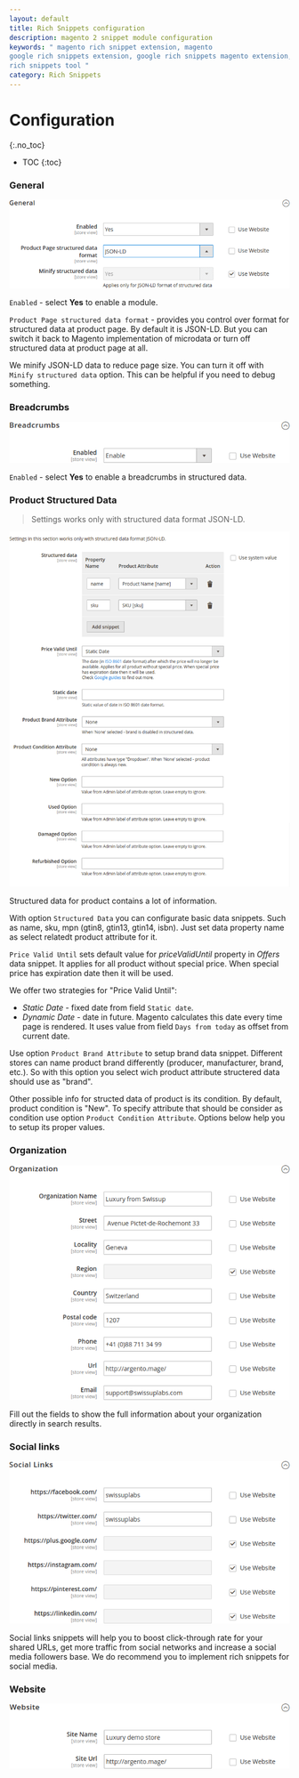 ```yaml
---
layout: default
title: Rich Snippets configuration
description: magento 2 snippet module configuration
keywords: " magento rich snippet extension, magento
google rich snippets extension, google rich snippets magento extension, google
rich snippets tool "
category: Rich Snippets
---
```


# Configuration
{:.no_toc}

* TOC
{:toc}

### General

![General settings](/images/m2/rich-snippets/config-general.png)

`Enabled` - select **Yes** to enable a module.

`Product Page structured data format` - provides you control over format for structured data at product page. By default it is JSON-LD. But you can switch it back to Magento implementation of microdata or turn off structured data at product page at all.

We minify JSON-LD data to reduce page size. You can turn it off with `Minify structured data` option. This can be helpful if you need to debug something.

### Breadcrumbs

![Breadcrumbs settings](/images/m2/rich-snippets/config-breadcrumbs.png)

`Enabled` - select **Yes** to enable a breadcrumbs in structured data.

### Product Structured Data

> Settings works only with structured data format JSON-LD.

![Product structured data settings](/images/m2/rich-snippets/config-product-v3.png)

Structured data for product contains a lot of information.

With option `Structured Data` you can configurate basic data snippets. Such as  name, sku, mpn (gtin8, gtin13, gtin14, isbn). Just set data property name as select relatedt product attribute for it.

`Price Valid Until` sets default value for *priceValidUntil* property in *Offers* data snippet. It applies for all product without special price. When special price has expiration date then it will be used.

We offer two strategies for "Price Valid Until":
  - *Static Date* - fixed date from field `Static date`.
  - *Dynamic Date* - date in future. Magento calculates this date every time page is rendered. It uses value from field `Days from today` as offset from current date.

Use option `Product Brand Attribute` to setup brand data snippet. Different stores can name product brand differently (producer, manufacturer, brand, etc.). So with this option you select wich product attribute structered data should use as "brand".

Other possible info for structed data of product is its condition. By default, product condition is "New". To specify attribute that should be consider as condition use option `Product Condition Attribute`. Options below help you to setup its proper values.

### Organization

![Organization settings](/images/m2/rich-snippets/config-organization.png)

Fill out the fields to show the full information about your organization directly in search results.

### Social links

![Social links settings](/images/m2/rich-snippets/config-social.png)

Social links snippets will help you to boost click-through rate for your shared URLs, get more traffic from social networks and increase a social media followers base. We do recommend you to implement rich snippets for social media.

### Website

![website settings](/images/m2/rich-snippets/config-website.png)




